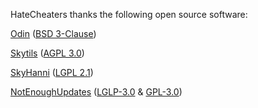 HateCheaters thanks the following open source software:

[Odin](https://github.com/odtheking/Odin) ([BSD 3-Clause](https://github.com/odtheking/Odin/blob/main/LICENSE))

[Skytils](https://github.com/Skytils/SkytilsMod/) ([AGPL 3.0](https://www.gnu.org/licenses/agpl-3.0.en.html))

[SkyHanni](https://github.com/hannibal002/SkyHanni) ([LGPL 2.1](https://www.gnu.org/licenses/old-licenses/lgpl-2.1.en.html))

[NotEnoughUpdates](https://github.com/NotEnoughUpdates/NotEnoughUpdates) ([LGLP-3.0](https://www.gnu.org/licenses/lgpl-3.0.en.html) & [GPL-3.0](https://www.gnu.org/licenses/gpl-3.0.en.html))